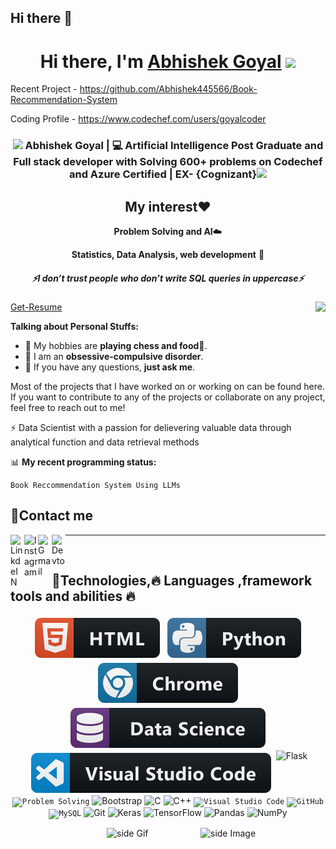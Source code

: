 ## Hi there 👋

<!--
**Abhishek445566/Abhishek445566** is a ✨ _special_ ✨ repository because its `README.md` (this file) appears on your GitHub profile.

Here are some ideas to get you started:

- 🔭 I’m currently working on ...
- 🌱 I’m currently learning ...
- 👯 I’m looking to collaborate on ...
- 🤔 I’m looking for help with ...
- 💬 Ask me about ...
- 📫 How to reach me: ...
- 😄 Pronouns: ...
- ⚡ Fun fact: ...
-->
<!--
**mrperfectpandit/mrperfectpandit** is a ✨ _special_ ✨ repository because its `README.md` (this file) appears on your GitHub profile.

Here are some ideas to get you started:

- 🔭 I’m currently working on ...
- 🌱 I’m currently learning ...
- 👯 I’m looking to collaborate on ...
- 🤔 I’m looking for help with ...
- 💬 Ask me about ...
- 📫 How to reach me: ...
- 😄 Pronouns: ...
- ⚡ Fun fact: ...
-->
<div align="center">
   <h1>Hi there, I'm <a href="[https://portfolioaman.herokuapp.com/](https://codepen.io/abhishek1085/full/pojXvxJ)">Abhishek Goyal</a> <img src="https://media.giphy.com/media/hvRJCLFzcasrR4ia7z/giphy.gif" width="25px"> </h1>
</div>

Recent Project - https://github.com/Abhishek445566/Book-Recommendation-System

<div>
   

Coding Profile - https://www.codechef.com/users/goyalcoder
</div>

<div align="center">
<h3><img src="https://media.giphy.com/media/WUlplcMpOCEmTGBtBW/giphy.gif" width="30"> Abhishek Goyal | 💻 Artificial Intelligence Post Graduate and Full stack developer with Solving 600+ problems on Codechef and Azure Certified  | EX- {Cognizant}<img src="https://media.giphy.com/media/WUlplcMpOCEmTGBtBW/giphy.gif" width="30"></h3>
   
 ## My interest❤️ 

**Problem Solving and AI**☁️

**Statistics, Data Analysis, web development** 🤖️
</div>

<h5 align="center">
   <i>⚡️I don’t trust people who don’t write SQL queries in uppercase⚡️</i>
</h5>
  
<img  align='right' src="https://media4.giphy.com/media/RbDKaczqWovIugyJmW/giphy.gif?cid=ecf05e471rew6d20ix9zlnywv68d8a7b4zf622ojzuiij5pw&rid=giphy.gif&ct=g">
<!--
Data driven professional with a 3 YOE in Analytics, Programming, and ML/DS technical project work.I am passionate about delivering valuable insights through analytical functions and data retrieval methods. With a strong foundation in Computer Science Engineering and a focus on Data Science, Machine Learning, and Artificial Intelligence, I possess expertise in Python, GCP, SQL, and Excel. My skills also encompass Statistics, Machine Learning, Data Analysis, Deep Learning, Natural Language Processing, Computer Vision, predictive modeling, visualization tools like Power BI, as well as Clustering and Classification & Regression techniques.
Adept at evaluating students, with a proven track record of improving their performance in machine learning and data science.
<br>
<br>
Skills: Python. GCP, SQL, Excel, Statistics, Machine Learning, Data Science, Data Analyst, Deep Learning, NLP, Computer Vision, predictive modeling ,visualization tool (Power BI), Clustering and Classification & Regression techniques
<br>
<br>
In addition to technical proficiency, I possess strong soft skills that complement my technical expertise. I excel in crafting compelling narratives that effectively communicate insights through storytelling. My analytical thinking allows me to approach complex problems from various perspectives, enabling the derivation of meaningful insights. With excellent communication skills, I foster collaboration with cross-functional teams and stakeholders, ensuring the seamless adoption of data-driven solutions throughout the organization.
-->

[Get-Resume](https://drive.google.com/file/d/1zut2ahcvyIoCNgj2DTtsTQ2aeaV7s0Id/view?usp=sharing)

**Talking about Personal Stuffs:**


- 🤔 My hobbies are **playing chess and food🍕**.
- 💼 I am an **obsessive-compulsive disorder**.
- 💬 If you have any questions, **just ask me**.


Most of the projects that I have worked on or working on can be found here. If you want to contribute to any of the projects or collaborate on any project, feel free to reach out to me!

⚡ Data Scientist with a passion for delievering valuable data through analytical function and data retrieval methods

📊 **My recent programming status:**
<!--START_SECTION:waka-->
```text
Book Reccommendation System Using LLMs
```
## 🤝Contact me  
<a target="_blank" href="https://www.linkedin.com/in/abhishek-goyal369/">
  <img align="left" alt="LinkdeIN" width="22px" src="https://cdn.jsdelivr.net/npm/simple-icons@v3/icons/linkedin.svg" />
</a>  <a target="_blank" href="https://www.instagram.com/aman___sharma/">
  <img align="left" alt="Instagram" width="22px" src="https://cdn.jsdelivr.net/npm/simple-icons@v3/icons/instagram.svg" /></a>  <a target="_blank" href="mailto:abhishgoyal6@gmail.com"> 
  <img align="left" alt="Gmail" width="22px" src="https://cdn.jsdelivr.net/npm/simple-icons@v3/icons/gmail.svg" />
</a>  <a target="_blank" href="https://portfolioaman.herokuapp.com/">
  <img align="left" alt="Devto" width="22px" src="https://cdn.jsdelivr.net/npm/simple-icons@v3/icons/dev-dot-to.svg" />
</a>  
<hr>
<br>

## 🔧Technologies,🔥 Languages ,framework tools and abilities 🔥
<p align="center">
  <!-- For more icons please follow  https://github.com/MikeCodesDotNET/ColoredBadges -->
  <img src="https://raw.githubusercontent.com/8bithemant/8bithemant/master/svg/dev/languages/html.svg" alt="html" style="vertical-align:top; margin:4px">    
  <img src="https://raw.githubusercontent.com/8bithemant/8bithemant/master/svg/dev/languages/python.svg" alt="python" style="vertical-align:top; margin:4px">
  <img src="https://raw.githubusercontent.com/8bithemant/8bithemant/master/svg/dev/misc/chrome.svg" alt="chrome" style="vertical-align:top; margin:4px">
  <img src="https://raw.githubusercontent.com/8bithemant/8bithemant/master/svg/dev/misc/datascience.svg" alt="datascience" style="vertical-align:top; margin:4px">
  <img src="https://raw.githubusercontent.com/8bithemant/8bithemant/master/svg/dev/tools/visualstudio_code.svg" alt="vscode" style="vertical-align:top; margin:4px">
  <img alt="Flask" src="https://img.shields.io/badge/flask-%23000.svg?style=for-the-badge&logo=flask&logoColor=white"/>
  <code><img title="Problem Solving" height="25" src="https://github.com/zumrudu-anka/zumrudu-anka/blob/master/images/problemSolving.png"></code>
  <img alt="Bootstrap" src="https://img.shields.io/badge/bootstrap-%23563D7C.svg?style=for-the-badge&logo=bootstrap&logoColor=white"/>
  <img alt="C" src="https://img.shields.io/badge/c-%2300599C.svg?style=for-the-badge&logo=c&logoColor=white"/>
  <img alt="C++" src="https://img.shields.io/badge/c++-%2300599C.svg?style=for-the-badge&logo=c%2B%2B&ogoColor=white"/>
  <code><img title="Visual Studio Code" height="25" src="https://github.com/zumrudu-anka/zumrudu-anka/blob/master/images/vscode.png"></code>
  <code><img title="GitHub" height="25" src="https://github.com/zumrudu-anka/zumrudu-anka/blob/master/images/github.svg"></code>
  <code><img title="MySQL" height="25" src="https://github.com/zumrudu-anka/zumrudu-anka/blob/master/images/mysql.svg"></code>
  <img alt="Git" src="https://img.shields.io/badge/git-%23F05033.svg?style=for-the-badge&logo=git&logoColor=white"/>
   
  <img alt="Keras" src="https://img.shields.io/badge/Keras-%23D00000.svg?style=for-the-badge&logo=Keras&logoColor=white"/>
  <img alt="TensorFlow" src="https://img.shields.io/badge/TensorFlow-%23FF6F00.svg?style=for-the-badge&logo=TensorFlow&logoColor=white" />
  <img alt="Pandas" src="https://img.shields.io/badge/pandas-%23150458.svg?style=for-the-badge&logo=pandas&logoColor=white" />
  <img alt="NumPy" src="https://img.shields.io/badge/numpy-%23013243.svg?style=for-the-badge&logo=numpy&logoColor=white" />

</p>




<img src="https://github.com/sciencepal/sciencepal/blob/master/assets/life_balance.gif" alt="side Image" align="right" width="200" height="auto" />
<a href="https://ko-fi.com/sciencepal"> <img src="https://media3.giphy.com/media/ZEB6yFbLnhyQf7g3hn/giphy.gif" alt="side Gif" align="right" width="150" height="auto"/> </a>
